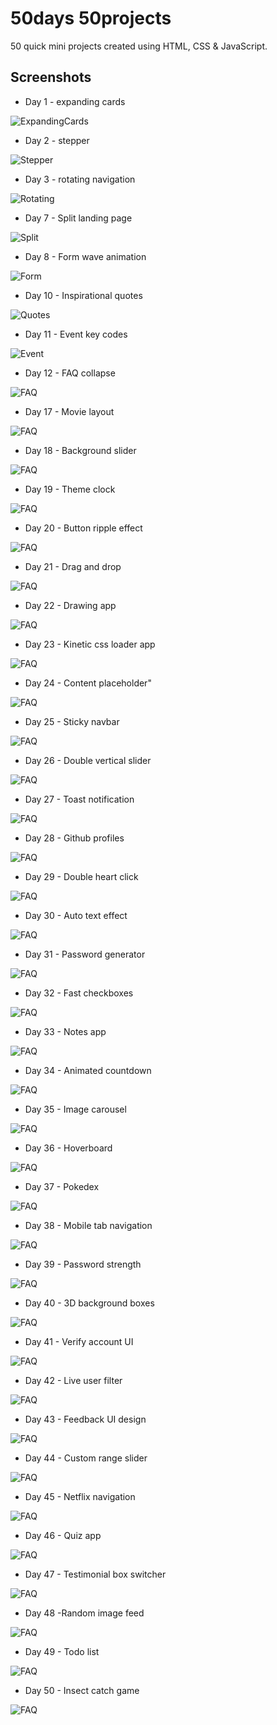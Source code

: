 # 50days 50projects

50 quick mini projects created using HTML, CSS & JavaScript.

## Screenshots

- Day 1 - expanding cards

![ExpandingCards](Day%201%20-%20expanding%20cards/ss.png)

- Day 2 - stepper

![Stepper](Day%202%20-%20stepper/ss.png)

- Day 3 - rotating navigation

![Rotating](Day%203%20-%20rotating%20navigation/ss.png)

- Day 7 - Split landing page

![Split](Day%207%20-%20split%20landing%20page/ss.png)

- Day 8 - Form wave animation

![Form](Day%208%20-%20form%20wave%20animation/ss.png)

- Day 10 - Inspirational quotes

![Quotes](Day%2010%20-%20inspirational%20quotes/ss.png)

- Day 11 - Event key codes

![Event](Day%2011%20-%20event%20key%20codes/ss.png)

- Day 12 - FAQ collapse

![FAQ](Day%2012%20-%20FAQ%20collapse/ss.png)

- Day 17 - Movie layout

![FAQ](Day%2017%20-%20Movie%20layout/ss.png)

- Day 18 - Background slider

![FAQ](/Day%2018%20-%20Background%20slider/ss.png)

- Day 19 - Theme clock

![FAQ](/Day%2019%20-%20Theme%20clock/ss.png)

- Day 20 - Button ripple effect

![FAQ](/Day%2020%20-%20Button%20ripple%20effect/ss.png)

- Day 21 - Drag and drop

![FAQ](/Day%2021%20-%20Drag%20and%20drop/ss.png)

- Day 22 - Drawing app

![FAQ](/Day%2022%20-%20Drawing%20app/ss.png)

- Day 23 - Kinetic css loader app

![FAQ](/Day%2023%20-%20Kinetic%20css%20loader/ss.png)

- Day 24 - Content placeholder"

![FAQ](/Day%2024%20-%20Content%20placeholder/ss.png)

- Day 25 - Sticky navbar

![FAQ](/Day%2025%20-%20Sticky%20navbar/ss.png)

- Day 26 - Double vertical slider

![FAQ](/Day%2026%20-%20Double%20vertical%20slider/ss.png)

- Day 27 - Toast notification

![FAQ](/Day%2027%20-%20Toast%20notification/ss.png)

- Day 28 - Github profiles

![FAQ](/Day%2028%20-%20Github%20profiles/ss.png)

- Day 29 - Double heart click

![FAQ](/Day%2029%20-%20Double%20heart%20click/ss.png)

- Day 30 - Auto text effect

![FAQ](/Day%2030%20-%20Auto%20text%20effect/ss.png)

- Day 31 - Password generator

![FAQ](/Day%2031%20-%20Password%20generator/ss.png)

- Day 32 - Fast checkboxes

![FAQ](/Day%2032%20-%20Fast%20checkboxes/ss.png)

- Day 33 - Notes app

![FAQ](/Day%2033%20-%20Notes%20app/ss.png)

- Day 34 - Animated countdown

![FAQ](/Day%2034%20-%20Animated%20countdown/ss.png)

- Day 35 - Image carousel

![FAQ](/Day%2035%20-%20Image%20carousel/ss.png)

- Day 36 - Hoverboard

![FAQ](/Day%2036%20-%20Hoverboard/ss.png)

- Day 37 - Pokedex

![FAQ](/Day%2037%20-%20Pokedex/ss.png)

- Day 38 - Mobile tab navigation

![FAQ](/Day%2038%20-%20Mobile%20tab%20navigation/ss.png)

- Day 39 - Password strength

![FAQ](/Day%2039%20-%20Password%20strength/ss.png)

- Day 40 - 3D background boxes

![FAQ](/Day%2040%20-%203D%20background%20boxes/ss.png)

- Day 41 - Verify account UI

![FAQ](/Day%2041%20-%20Verify%20account%20UI/ss.png)

- Day 42 - Live user filter

![FAQ](/Day%2042%20-%20Live%20user%20filter/ss.png)

- Day 43 - Feedback UI design

![FAQ](/Day%2043%20-%20Feedback%20UI%20design/ss.png)

- Day 44 - Custom range slider

![FAQ](/Day%2044%20-%20Custom%20range%20slider/ss.png)

- Day 45 - Netflix navigation

![FAQ](/Day%2045%20-%20Netflix%20navigation/ss.png)

- Day 46 - Quiz app

![FAQ](/Day%2046%20-%20Quiz%20app/ss.png)

- Day 47 - Testimonial box switcher

![FAQ](/Day%2047%20-%20Testimonial%20box%20switcher/ss.png)

- Day 48 -Random image feed

![FAQ](/Day%2048%20-%20Random%20image%20feed/ss.png)

- Day 49 - Todo list

![FAQ](/Day%2049%20-%20Todo%20list/ss.png)

- Day 50 - Insect catch game

![FAQ](/Day%2050%20-%20Insect20catch%20game/ss.png)
